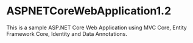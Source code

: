 # ASPNETCoreWebApplication1.2
This is a sample ASP.NET Core Web Application using MVC Core, Entity Framework Core, Identity and Data Annotations.
